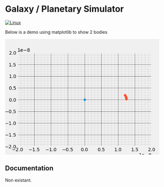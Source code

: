 # Galaxy / Planetary Simulator
[![Linux](https://github.com/lucylamb0/galaxy-in-cpp/actions/workflows/cmake.yml/badge.svg?branch=master)](https://github.com/lucylamb0/galaxy-in-cpp/actions/workflows/cmake.yml)

Below is a demo using matplotlib to show 2 bodies

![](https://github.com/lucylamb0/Star_Reader/blob/master/animation.gif)

## Documentation

Non existant.
